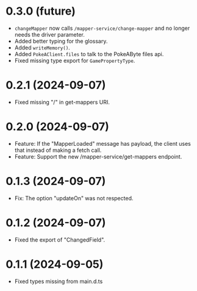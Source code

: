 # 0.3.0 (future)
- `changeMapper`  now calls `/mapper-service/change-mapper` and no longer needs the driver parameter.
- Added better typing for the glossary.
- Added `writeMemory()`.
- Added `PokeAClient.files` to talk to the PokeAByte files api.
- Fixed missing type export for `GamePropertyType`.

# 0.2.1 (2024-09-07)
- Fixed missing "/" in get-mappers URI.

# 0.2.0 (2024-09-07)
- Feature: If the "MapperLoaded" message has payload, the client uses that instead of making a fetch call.
- Feature: Support the new /mapper-service/get-mappers endpoint.

# 0.1.3 (2024-09-07)

- Fix: The option "updateOn" was not respected. 

# 0.1.2 (2024-09-07)

- Fixed the export of "ChangedField".

# 0.1.1 (2024-09-05)

- Fixed types missing from main.d.ts